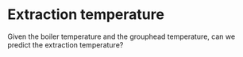 # Extraction temperature

Given the boiler temperature and the grouphead temperature, can we predict the extraction temperature?

